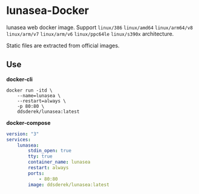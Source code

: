 # lunasea-Docker

lunasea web docker image. Support `linux/386` `linux/amd64` `linux/arm64/v8` `linux/arm/v7` `linux/arm/v6` `linux/ppc64le` `linux/s390x` architecture.

Static files are extracted from official images.

## Use

**docker-cli**

```shell
docker run -itd \
    --name=lunasea \
    --restart=always \
    -p 80:80 \
    ddsderek/lunasea:latest
```

**docker-compose**

```yaml
version: "3"
services:
    lunasea:
        stdin_open: true
        tty: true
        container_name: lunasea
        restart: always
        ports:
            - 80:80
        image: ddsderek/lunasea:latest
```